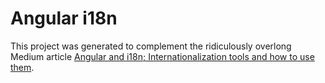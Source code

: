 # Angular i18n

This project was generated to complement the ridiculously overlong Medium article [Angular and i18n; Internationalization tools and how to use them](https://medium.com/@cesperian/angular-and-i18n-fa750ddc9c6c).
